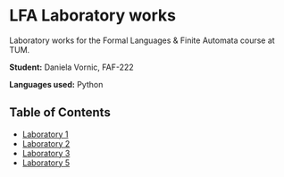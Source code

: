 # LFA Laboratory works

Laboratory works for the Formal Languages & Finite Automata course at TUM.

**Student:** Daniela Vornic, FAF-222

**Languages used:** Python

## Table of Contents

- [Laboratory 1](1_RegularGrammars/README.md)
- [Laboratory 2](2_FiniteAutomata/README.md)
- [Laboratory 3](3_LexerScanner/README.md)
- [Laboratory 5](5_ChomskyNormalForm/README.md)
